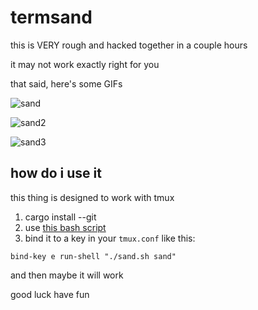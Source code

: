 # termsand

this is VERY rough and hacked together in a couple hours

it may not work exactly right for you

that said, here's some GIFs

![sand](https://github.com/user-attachments/assets/fbaa4c60-1f19-4795-9bee-2b7d9a2c23be)

![sand2](https://github.com/user-attachments/assets/de13ac09-a753-44c7-8557-eb81a95f1788)

![sand3](https://github.com/user-attachments/assets/63757ff1-14e7-42ab-8132-c9c339c449ca)

## how do i use it

this thing is designed to work with tmux

1. cargo install --git
2. use [this bash script](https://gist.github.com/cgsdev0/c5fd87b0213992bd50194f315296dc98)
3. bind it to a key in your `tmux.conf` like this:
```
bind-key e run-shell "./sand.sh sand"
```

and then maybe it will work

good luck have fun
